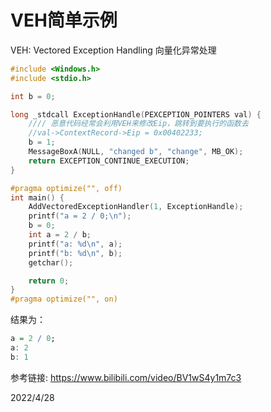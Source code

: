 # VEH简单示例

VEH: Vectored Exception Handling 向量化异常处理  

```cpp
#include <Windows.h>
#include <stdio.h>

int b = 0;

long _stdcall ExceptionHandle(PEXCEPTION_POINTERS val) {
	//// 恶意代码经常会利用VEH来修改Eip，跳转到要执行的函数去
	//val->ContextRecord->Eip = 0x00402233;
	b = 1;
	MessageBoxA(NULL, "changed b", "change", MB_OK);
	return EXCEPTION_CONTINUE_EXECUTION;
}

#pragma optimize("", off)
int main() {
	AddVectoredExceptionHandler(1, ExceptionHandle);
	printf("a = 2 / 0;\n");
	b = 0;
	int a = 2 / b;
	printf("a: %d\n", a);
	printf("b: %d\n", b);
	getchar();

	return 0;
}
#pragma optimize("", on)
```

结果为：  
```r
a = 2 / 0;
a: 2
b: 1
```

参考链接: https://www.bilibili.com/video/BV1wS4y1m7c3  


2022/4/28  
